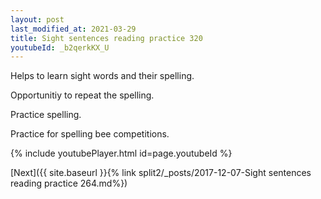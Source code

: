 ```yaml
---
layout: post
last_modified_at: 2021-03-29
title: Sight sentences reading practice 320
youtubeId: _b2qerkKX_U
---
```

 
 
Helps to learn sight words and their spelling.

Opportunitiy to repeat the spelling. 

Practice spelling. 
 
Practice for spelling bee competitions. 
 
{% include youtubePlayer.html id=page.youtubeId %}
 
 

[Next]({{ site.baseurl }}{% link  split2/_posts/2017-12-07-Sight sentences reading practice 264.md%})
 
